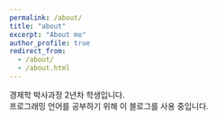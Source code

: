 ```yaml
---
permalink: /about/
title: "about"
excerpt: "About me"
author_profile: true
redirect_from: 
  - /about/
  - /about.html
---
```


경제학 박사과정 2년차 학생입니다.  
프로그래밍 언어를 공부하기 위해 이 블로그를 사용 중입니다.
